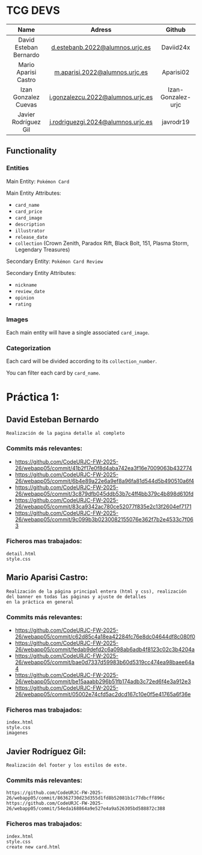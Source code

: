 # **TCG DEVS**

| Name  | Adress | Github |
| :-------------:|:-------------:| :-------------: |
|David Esteban Bernardo|d.estebanb.2022@alumnos.urjc.es|Daviid24x| 
|Mario Aparisi Castro|m.aparisi.2022@alumnos.urjc.es|Aparisi02|
|Izan Gonzalez Cuevas|i.gonzalezcu.2022@alumnos.urjc.es|Izan-Gonzalez-urjc|
|Javier Rodríguez Gil|j.rodriguezgi.2024@alumnos.urjc.es|javrodr19|

## **Functionality**
### Entities
Main Entity: `Pokémon Card`

Main Entity Attributes: 
* `card_name`
* `card_price`
* `card_image`
* `description`
* `illustrator`
* `release_date`
* `collection` (Crown Zenith, Paradox Rift, Black Bolt, 151, Plasma Storm, Legendary Treasures)

Secondary Entity: `Pokémon Card Review`

Secondary Entity Attributes: 
* `nickname`
* `review_date`
* `opinion`
* `rating`

### Images
Each main entity will have a single associated `card_image`.

### Categorization
Each card will be divided according to its `collection_number`.

You can filter each card by `card_name`.


# Práctica 1:








## David Esteban Bernardo
    Realización de la pagina detalle al completo

### Commits más relevantes:

* https://github.com/CodeURJC-FW-2025-26/webapp05/commit/41b2f17e0f8d4aba742ea3f16e7009063b432774
* https://github.com/CodeURJC-FW-2025-26/webapp05/commit/6b4e89a22e6a9ef8a96fa81d544d5b490510a6f4
* https://github.com/CodeURJC-FW-2025-26/webapp05/commit/3c879dfb045ddb53b7c4ff4bb379c4b898d610fd
* https://github.com/CodeURJC-FW-2025-26/webapp05/commit/83ca9342ac780ce52077f835e2c13f2604ef7171
* https://github.com/CodeURJC-FW-2025-26/webapp05/commit/9c099b3b0230082155076e362f7b2e4533c7f063

### Ficheros mas trabajados:
    detail.html
    style.css






## Mario Aparisi Castro:
    Realización de la página principal entera (html y css), realización del banner en todas las páginas y ajuste de detalles 
    en la práctica en general
### Commits más relevantes:
* https://github.com/CodeURJC-FW-2025-26/webapp05/commit/c62d85c4a18ea42284fc76e8dc04644df8c080f0
* https://github.com/CodeURJC-FW-2025-26/webapp05/commit/fedab9defd2c6a098ab6adb4f8123c02c3b4204a
* https://github.com/CodeURJC-FW-2025-26/webapp05/commit/bae0d7337d59983b60d5319cc474ea98baee64a4
* https://github.com/CodeURJC-FW-2025-26/webapp05/commit/be15aaabb296b51fb174adb3c72ed6f4e3a912e3
* https://github.com/CodeURJC-FW-2025-26/webapp05/commit/05002e74cfd5ac2dcd167c10e0f5e41765a6f36e
### Ficheros mas trabajados:
    index.html
    style.css
    imagenes
    


## Javier Rodríguez Gil:
    Realización del footer y los estilos de este.
### Commits más relevantes:
    https://github.com/CodeURJC-FW-2025-26/webapp05/commit/86362730d23d355d1fd8b52081b1c77dbcff896c
    https://github.com/CodeURJC-FW-2025-26/webapp05/commit/54eda168864a9e527e4a9a526305bd588872c388
### Ficheros mas trabajados:
    index.html
    style.css
    create new card.html



